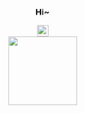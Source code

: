 <div align="center" >
  <h3>Hi~</h3>
  <img height="23px" src="https://profile-counter.glitch.me/zqr10159/count.svg"/>
</div>
<div align="center" >
  <img height="137px" src="https://github-readme-stats.vercel.app/api?username=zqr10159&theme=solarized-light" />
</div>
